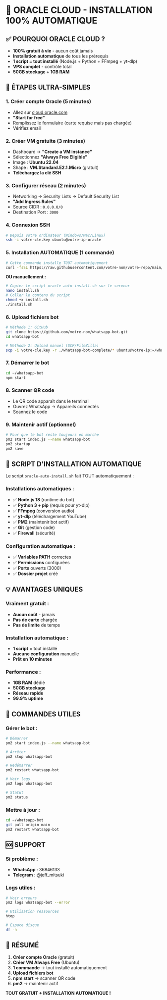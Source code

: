 # 🌟 ORACLE CLOUD - INSTALLATION 100% AUTOMATIQUE

## ✅ **POURQUOI ORACLE CLOUD ?**
- **100% gratuit à vie** - aucun coût jamais
- **Installation automatique** de tous les prérequis
- **1 script = tout installé** (Node.js + Python + FFmpeg + yt-dlp)
- **VPS complet** - contrôle total
- **50GB stockage + 1GB RAM**

## 🚀 **ÉTAPES ULTRA-SIMPLES**

### **1. Créer compte Oracle (5 minutes)**
- Allez sur [cloud.oracle.com](https://cloud.oracle.com)
- **"Start for free"**
- Remplissez le formulaire (carte requise mais pas chargée)
- Vérifiez email

### **2. Créer VM gratuite (3 minutes)**
- Dashboard → **"Create a VM instance"**
- Sélectionnez **"Always Free Eligible"**
- Image : **Ubuntu 22.04**
- Shape : **VM.Standard.E2.1.Micro** (gratuit)
- **Téléchargez la clé SSH**

### **3. Configurer réseau (2 minutes)**
- Networking → Security Lists → Default Security List
- **"Add Ingress Rules"**
- Source CIDR : `0.0.0.0/0`
- Destination Port : `3000`

### **4. Connexion SSH**
```bash
# Depuis votre ordinateur (Windows/Mac/Linux)
ssh -i votre-cle.key ubuntu@votre-ip-oracle
```

### **5. Installation AUTOMATIQUE (1 commande)**
```bash
# Cette commande installe TOUT automatiquement
curl -fsSL https://raw.githubusercontent.com/votre-nom/votre-repo/main/oracle-auto-install.sh | bash
```

**OU manuellement :**
```bash
# Copier le script oracle-auto-install.sh sur le serveur
nano install.sh
# Coller le contenu du script
chmod +x install.sh
./install.sh
```

### **6. Upload fichiers bot**
```bash
# Méthode 1: GitHub
git clone https://github.com/votre-nom/whatsapp-bot.git
cd whatsapp-bot

# Méthode 2: Upload manuel (SCP/FileZilla)
scp -i votre-cle.key -r ./whatsapp-bot-complete/* ubuntu@votre-ip:~/whatsapp-bot/
```

### **7. Démarrer le bot**
```bash
cd ~/whatsapp-bot
npm start
```

### **8. Scanner QR code**
- Le QR code apparaît dans le terminal
- Ouvrez WhatsApp → Appareils connectés
- Scannez le code

### **9. Maintenir actif (optionnel)**
```bash
# Pour que le bot reste toujours en marche
pm2 start index.js --name whatsapp-bot
pm2 startup
pm2 save
```

## 🎯 **SCRIPT D'INSTALLATION AUTOMATIQUE**

Le script `oracle-auto-install.sh` fait TOUT automatiquement :

### **Installations automatiques :**
- ✅ **Node.js 18** (runtime du bot)
- ✅ **Python 3 + pip** (requis pour yt-dlp)
- ✅ **FFmpeg** (conversion audio)
- ✅ **yt-dlp** (téléchargement YouTube)
- ✅ **PM2** (maintenir bot actif)
- ✅ **Git** (gestion code)
- ✅ **Firewall** (sécurité)

### **Configuration automatique :**
- ✅ **Variables PATH** correctes
- ✅ **Permissions** configurées
- ✅ **Ports** ouverts (3000)
- ✅ **Dossier projet** créé

## 💡 **AVANTAGES UNIQUES**

### **Vraiment gratuit :**
- **Aucun coût** - jamais
- **Pas de carte** chargée
- **Pas de limite** de temps

### **Installation automatique :**
- **1 script** = tout installé
- **Aucune configuration** manuelle
- **Prêt en 10 minutes**

### **Performance :**
- **1GB RAM** dédié
- **50GB stockage**
- **Réseau rapide**
- **99.9% uptime**

## 🔧 **COMMANDES UTILES**

### **Gérer le bot :**
```bash
# Démarrer
pm2 start index.js --name whatsapp-bot

# Arrêter
pm2 stop whatsapp-bot

# Redémarrer
pm2 restart whatsapp-bot

# Voir logs
pm2 logs whatsapp-bot

# Statut
pm2 status
```

### **Mettre à jour :**
```bash
cd ~/whatsapp-bot
git pull origin main
pm2 restart whatsapp-bot
```

## 🆘 **SUPPORT**

### **Si problème :**
- **WhatsApp** : 36846133
- **Telegram** : @jeff_mitsuki

### **Logs utiles :**
```bash
# Voir erreurs
pm2 logs whatsapp-bot --error

# Utilisation ressources
htop

# Espace disque
df -h
```

## 🎉 **RÉSUMÉ**

1. **Créer compte Oracle** (gratuit)
2. **Créer VM Always Free** (Ubuntu)
3. **1 commande** → tout installé automatiquement
4. **Upload fichiers bot**
5. **npm start** → scanner QR code
6. **pm2** → maintenir actif

**TOUT GRATUIT + INSTALLATION AUTOMATIQUE !**